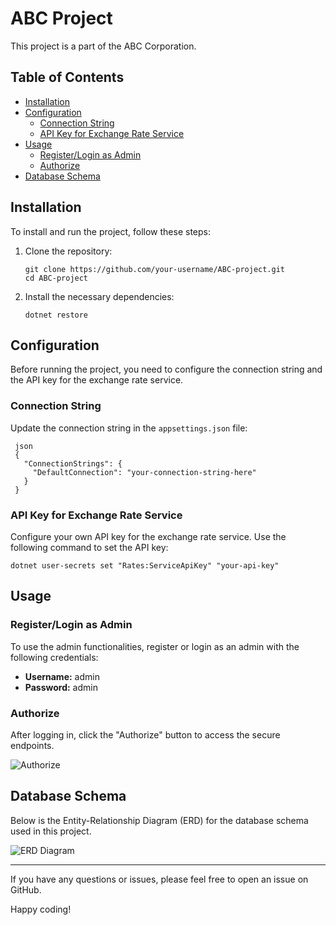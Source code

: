 # ABC Project

This project is a part of the ABC Corporation.

## Table of Contents

- [Installation](#installation)
- [Configuration](#configuration)
  - [Connection String](#connection-string)
  - [API Key for Exchange Rate Service](#api-key-for-exchange-rate-service)
- [Usage](#usage)
  - [Register/Login as Admin](#registerlogin-as-admin)
  - [Authorize](#authorize)
- [Database Schema](#database-schema)

## Installation

To install and run the project, follow these steps:

1. Clone the repository:

   ```
   git clone https://github.com/your-username/ABC-project.git
   cd ABC-project
   ```
2. Install the necessary dependencies:

   ```
   dotnet restore
   ```

## Configuration

Before running the project, you need to configure the connection string and the API key for the exchange rate service.

### Connection String

Update the connection string in the `appsettings.json` file:

  ```
   json
   {
     "ConnectionStrings": {
       "DefaultConnection": "your-connection-string-here"
     }
   }
  ```

### API Key for Exchange Rate Service

Configure your own API key for the exchange rate service. Use the following command to set the API key:

   ```
   dotnet user-secrets set "Rates:ServiceApiKey" "your-api-key"
   ```

## Usage

### Register/Login as Admin

To use the admin functionalities, register or login as an admin with the following credentials:

- **Username:** admin
- **Password:** admin

### Authorize

After logging in, click the "Authorize" button to access the secure endpoints.

![Authorize](https://github.com/compromisedusername/ABC-project/assets/100251433/6e8dcac2-3c58-435f-9d08-f00d0f61239b)

## Database Schema

Below is the Entity-Relationship Diagram (ERD) for the database schema used in this project.

![ERD Diagram](https://github.com/compromisedusername/ABC-project/assets/100251433/9b06adae-d79d-4b66-9b8a-9544b2fd7543)

---

If you have any questions or issues, please feel free to open an issue on GitHub.

Happy coding!
